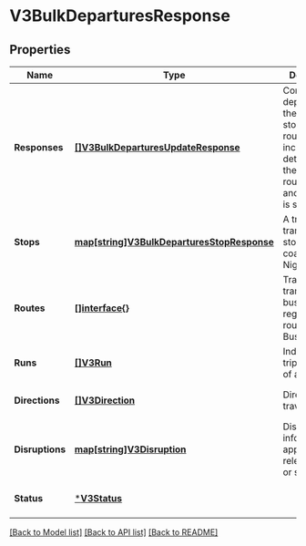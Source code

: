 # V3BulkDeparturesResponse

## Properties
Name | Type | Description | Notes
------------ | ------------- | ------------- | -------------
**Responses** | [**[]V3BulkDeparturesUpdateResponse**](V3.BulkDeparturesUpdateResponse.md) | Contains departures for the requested stop and route(s). It includes details as to the route_direction and whether it is still valid. | [optional] [default to null]
**Stops** | [**map[string]V3BulkDeparturesStopResponse**](V3.BulkDeparturesStopResponse.md) | A train station, tram stop, bus stop, regional coach stop or Night Bus stop | [optional] [default to null]
**Routes** | [**[]interface{}**](interface{}.md) | Train lines, tram routes, bus routes, regional coach routes, Night Bus routes | [optional] [default to null]
**Runs** | [**[]V3Run**](V3.Run.md) | Individual trips/services of a route | [optional] [default to null]
**Directions** | [**[]V3Direction**](V3.Direction.md) | Directions of travel of route | [optional] [default to null]
**Disruptions** | [**map[string]V3Disruption**](V3.Disruption.md) | Disruption information applicable to relevant routes or stops | [optional] [default to null]
**Status** | [***V3Status**](V3.Status.md) |  | [optional] [default to null]

[[Back to Model list]](../README.md#documentation-for-models) [[Back to API list]](../README.md#documentation-for-api-endpoints) [[Back to README]](../README.md)

